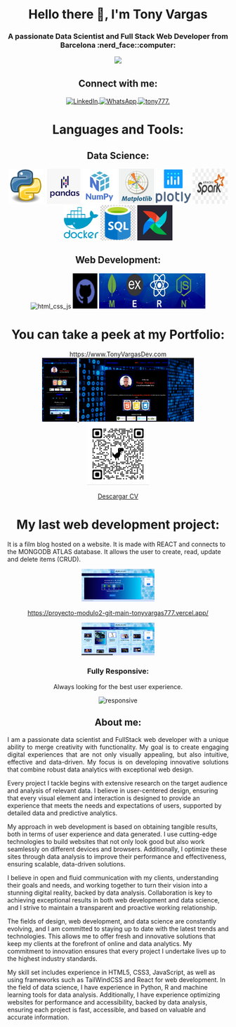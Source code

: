 <h1 align="center">Hello there 👋, I'm Tony Vargas</h1>
<h3 align="center">A passionate Data Scientist and Full Stack Web Developer from Barcelona :nerd_face::computer:</h3>

<p align="center">
  <a href="#">
    <img src="https://readme-typing-svg.herokuapp.com?size=20&center=true&vCenter=true&width=480&lines=DATA+SCIENTIST;PYTHON+NUMPY+PANDAS;MATPLOTLIB+DOCKER+SEABORN+POWERBI;SQL+MONGODB+PLOTLIB+SPARK+AIRFLOW;Full+Stack+Developer;HTML+CSS+JAVASCRIPT;MERN+STACK;;Always+Learning">
  </a>
</p>
</h2>
<h2 align="center">Connect with me:</h2>
<p align="center">
  <a href="https://linkedin.com/in/tony-vargas-garcía-122b1424b" target="blank">
  <img align="center" src="https://raw.githubusercontent.com/rahuldkjain/github-profile-readme-generator/master/src/images/icons/Social/linked-in-alt.svg" alt="LinkedIn" height="40" width="40" />  
  <a/>
  <a href="https://wa.me/34661871759" target="blank" title="WhatsApp">
    <img className="red" align="center" src="https://raw.githubusercontent.com/rahuldkjain/github-profile-readme-generator/master/src/images/icons/Social/whatsapp.svg" alt="WhatsApp" height="40px" width="40px" />
  <a/>
  <a href="mailto:tonacovargas@hotmail.com" target="blank"><img align="center"
 src="https://us.123rf.com/450wm/mamanamsai/mamanamsai1501/mamanamsai150100386/35929070-email-icono-en-el-fondo-azul-limpio-vector.jpg" alt="tony777." height="40" width="40" />
  <a/>
</p>
</h2>  
<h1 align="center">Languages and Tools:</h1>
<div>
  <h2 align="center">Data Science:</h2>
  <p align="center">
    <img src="https://github.com/TonyVargas777/portafolio/blob/main/src/components/img/Python.svg.png" height="80px" width="80px" alt="Python" /> 
    <img src="https://github.com/TonyVargas777/portafolio/blob/main/src/components/img/pandas.jpeg" height="80px" width="80px" alt="pandas" />
    <img src="https://github.com/TonyVargas777/portafolio/blob/main/src/components/img/numpy.png" height="80px" width="80px" width="11%" alt="numpy" />
    <img src="https://github.com/TonyVargas777/portafolio/blob/main/src/components/img/MATPLOTLIB1.png" height="80px" width="80px" alt="matplotlib" />  
    <img src="https://github.com/TonyVargas777/portafolio/blob/main/src/components/img/plotly.png" height="80px" width="80px" alt="plotly" />  
    <img src="https://github.com/TonyVargas777/portafolio/blob/main/src/components/img/apache.jpg" height="80px" width="80px" alt="apache" />
    <img src="https://github.com/TonyVargas777/portafolio/blob/main/src/components/img/docker.webp" height="80px" width="80px" alt="docker" />
    <img src="https://github.com/TonyVargas777/portafolio/blob/main/src/components/img/sql.png" height="80px" width="80px" alt="sql" "/>
    <img src="https://github.com/TonyVargas777/portafolio/blob/main/src/components/img/AIRFLOW.png" height="80px" width="80px" alt="airflow" "/>
  </p>
  
</div>
<div>
  <h2 align="center">Web Development:</h2>
  <p align="center"> 
    <img src="https://github.com/TonyVargas777/portafolio/blob/main/public/img/hcj.avif" height="80px" width="38%" alt="html_css_js" />
    <img src="https://github.com/TonyVargas777/portafolio/blob/main/public/img/git.png" height="80px" width="11%" alt="git" />
    <img src="https://github.com/TonyVargas777/portafolio/blob/main/public/img/mern.jpeg" height="80px" width="48%" alt="mern" />
  </p>
</div>
<div align="center" target="blank">
  <h1>You can take a peek at my Portfolio:</h1>   
  https://www.TonyVargasDev.com
  <div>
    <a href="https://www.TonyVargasDev.com" target="blank">
      <img src="https://github.com/TonyVargas777/portafolio/blob/main/src/components/img/p_mobile.png" alt="mobile" width="16%" target="blank">
    </a> 
    <a href="https://www.TonyVargasDev.com">
      <img src="https://github.com/TonyVargas777/portafolio/blob/main/src/components/img/p_laptop.png" alt="laptop" width="52%" target="blank">
    </a>
  </div>
</div>
<div align="center">
  <a href="https://www.TonyVargasDev.com" target="blank">
    <img src="https://github.com/TonyVargas777/portafolio/blob/main/src/components/img/qr_tonyvargasdev.jpg" alt="qr" width="28%" target="blank">
  </a>
  <p align="center">
    <a href="tony_vargas_cv.pdf" download="Tony_Vargas_CV.pdf" target="_blank" title="Descargar Currículum Vitae" >
              Descargar CV
    </a>
  </p>
</div>

<h1 align="center">My last web development project:</h1>
<p>It is a film blog hosted on a website.
It is made with REACT and connects to the MONGODB ATLAS database.
It allows the user to create, read, update and delete items (CRUD).
</p>
<div align="center">

  
  <a href="https://proyecto-modulo2-git-main-tonyvargas777.vercel.app/"> 
    <img src="https://github.com/TonyVargas777/portafolio/blob/main/public/img/blog_cine_inicio.png" alt="inicio" width="33%"/>
  </a>
  
  https://proyecto-modulo2-git-main-tonyvargas777.vercel.app/  
  
  <a href="https://proyecto-modulo2-git-main-tonyvargas777.vercel.app/"> 
    <img src="https://github.com/TonyVargas777/portafolio/blob/main/public/img/blog_cine_articulos.png" alt="articulos" width="33%"/>
  </a>
</div>
<div align="center">
  <h3>Fully Responsive:</h3> 
  <p>Always looking for the best user experience. </p>
</div>    
<div align="center">
  <img src="https://github.com/TonyVargas777/portafolio/blob/main/public/img/responsive2.gif" alt="responsive" width="40%"/>   
</div>



<div align="center">
  
</div>

 <h2 align="center">About me:</h2>
<p style="text-align: justify;">I am a passionate data scientist and FullStack web developer with a unique ability to merge creativity with functionality. My goal is to create engaging digital experiences that are not only visually appealing, but also intuitive, effective and data-driven. My focus is on developing innovative solutions that combine robust data analytics with exceptional web design.

Every project I tackle begins with extensive research on the target audience and analysis of relevant data. I believe in user-centered design, ensuring that every visual element and interaction is designed to provide an experience that meets the needs and expectations of users, supported by detailed data and predictive analytics.

My approach in web development is based on obtaining tangible results, both in terms of user experience and data generated. I use cutting-edge technologies to build websites that not only look good but also work seamlessly on different devices and browsers. Additionally, I optimize these sites through data analysis to improve their performance and effectiveness, ensuring scalable, data-driven solutions.

I believe in open and fluid communication with my clients, understanding their goals and needs, and working together to turn their vision into a stunning digital reality, backed by data analysis. Collaboration is key to achieving exceptional results in both web development and data science, and I strive to maintain a transparent and proactive working relationship.

The fields of design, web development, and data science are constantly evolving, and I am committed to staying up to date with the latest trends and technologies. This allows me to offer fresh and innovative solutions that keep my clients at the forefront of online and data analytics. My commitment to innovation ensures that every project I undertake lives up to the highest industry standards.

My skill set includes experience in HTML5, CSS3, JavaScript, as well as using frameworks such as TailWindCSS and React for web development. In the field of data science, I have experience in Python, R and machine learning tools for data analysis. Additionally, I have experience optimizing websites for performance and accessibility, backed by data analysis, ensuring each project is fast, accessible, and based on valuable and accurate information.</p>

